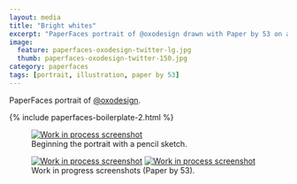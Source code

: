 ```yaml
---
layout: media
title: "Bright whites"
excerpt: "PaperFaces portrait of @oxodesign drawn with Paper by 53 on an iPad."
image: 
  feature: paperfaces-oxodesign-twitter-lg.jpg
  thumb: paperfaces-oxodesign-twitter-150.jpg
category: paperfaces
tags: [portrait, illustration, paper by 53]
---
```


PaperFaces portrait of <a href="http://twitter.com/oxodesign">@oxodesign</a>.

{% include paperfaces-boilerplate-2.html %}

<figure>
	<a href="{{ site.url }}/images/paperfaces-oxodesign-process-1-lg.jpg"><img src="{{ site.url }}/images/paperfaces-oxodesign-process-1-750.jpg" alt="Work in process screenshot"></a>
	<figcaption>Beginning the portrait with a pencil sketch.</figcaption>
</figure>

<figure class="half">
	<a href="{{ site.url }}/images/paperfaces-oxodesign-process-2-lg.jpg"><img src="{{ site.url }}/images/paperfaces-oxodesign-process-2-600.jpg" alt="Work in process screenshot"></a>
	<a href="{{ site.url }}/images/paperfaces-oxodesign-process-3-lg.jpg"><img src="{{ site.url }}/images/paperfaces-oxodesign-process-3-600.jpg" alt="Work in process screenshot"></a>
	<figcaption>Work in progress screenshots (Paper by 53).</figcaption>
</figure>